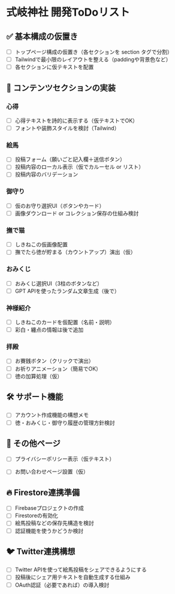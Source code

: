 # 式岐神社 開発ToDoリスト

## ✅ 基本構成の仮置き

- [ ] トップページ構成の仮置き（各セクションを section タグで分割）
- [ ] Tailwindで最小限のレイアウトを整える（paddingや背景色など）
- [ ] 各セクションに仮テキストを配置

## 📝 コンテンツセクションの実装

### 心得
- [ ] 心得テキストを詩的に表示する（仮テキストでOK）
- [ ] フォントや装飾スタイルを検討（Tailwind）

### 絵馬
- [ ] 投稿フォーム（願いごと記入欄＋送信ボタン）
- [ ] 投稿内容のローカル表示（仮でカルーセル or リスト）
- [ ] 投稿内容のバリデーション

### 御守り
- [ ] 仮のお守り選択UI（ボタンやカード）
- [ ] 画像ダウンロード or コレクション保存の仕組み検討

### 撫で猫
- [ ] しきねこの仮画像配置
- [ ] 撫でたら徳が貯まる（カウントアップ）演出（仮）

### おみくじ
- [ ] おみくじ選択UI（3柱のボタンなど）
- [ ] GPT APIを使ったランダム文章生成（後で）

### 神様紹介
- [ ] しきねこのカードを仮配置（名前・説明）
- [ ] 彩白・纏点の情報は後で追加

### 拝殿
- [ ] お賽銭ボタン（クリックで演出）
- [ ] お祈りアニメーション（簡易でOK）
- [ ] 徳の加算処理（仮）

## 🛠 サポート機能

- [ ] アカウント作成機能の構想メモ
- [ ] 徳・おみくじ・御守り履歴の管理方針検討

## 📄 その他ページ

- [ ] プライバシーポリシー表示（仮テキスト）
- [ ] お問い合わせページ設置（仮）


## 🔥 Firestore連携準備

- [ ] Firebaseプロジェクトの作成
- [ ] Firestoreの有効化
- [ ] 絵馬投稿などの保存先構造を検討
- [ ] 認証機能を使うかどうか検討

## 🐦 Twitter連携構想

- [ ] Twitter APIを使って絵馬投稿をシェアできるようにする
- [ ] 投稿後にシェア用テキストを自動生成する仕組み
- [ ] OAuth認証（必要であれば）の導入検討
